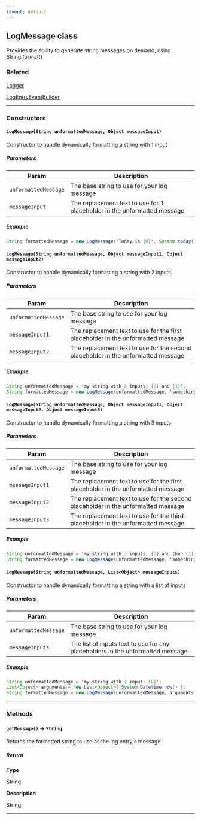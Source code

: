 ```yaml
---
layout: default
---
```


## LogMessage class

Provides the ability to generate string messages on demand, using String.format()

### Related

[Logger](Logger)

[LogEntryEventBuilder](LogEntryEventBuilder)

---

### Constructors

#### `LogMessage(String unformattedMessage, Object messageInput)`

Constructor to handle dynamically formatting a string with 1 input

##### Parameters

| Param                | Description                                                              |
| -------------------- | ------------------------------------------------------------------------ |
| `unformattedMessage` | The base string to use for your log message                              |
| `messageInput`       | The replacement text to use for 1 placeholder in the unformatted message |

##### Example

```java
String formattedMessage = new LogMessage('Today is {0}', System.today()).getMessage();
```

#### `LogMessage(String unformattedMessage, Object messageInput1, Object messageInput2)`

Constructor to handle dynamically formatting a string with 2 inputs

##### Parameters

| Param                | Description                                                                       |
| -------------------- | --------------------------------------------------------------------------------- |
| `unformattedMessage` | The base string to use for your log message                                       |
| `messageInput1`      | The replacement text to use for the first placeholder in the unformatted message  |
| `messageInput2`      | The replacement text to use for the second placeholder in the unformatted message |

##### Example

```java
String unformattedMessage = 'my string with 2 inputs: {0} and {1}';
String formattedMessage = new LogMessage(unformattedMessage, 'something', 'something else').getMessage();
```

#### `LogMessage(String unformattedMessage, Object messageInput1, Object messageInput2, Object messageInput3)`

Constructor to handle dynamically formatting a string with 3 inputs

##### Parameters

| Param                | Description                                                                       |
| -------------------- | --------------------------------------------------------------------------------- |
| `unformattedMessage` | The base string to use for your log message                                       |
| `messageInput1`      | The replacement text to use for the first placeholder in the unformatted message  |
| `messageInput2`      | The replacement text to use for the second placeholder in the unformatted message |
| `messageInput3`      | The replacement text to use for the third placeholder in the unformatted message  |

##### Example

```java
String unformattedMessage = 'my string with 3 inputs: {0} and then {1} and finally {2}';
String formattedMessage = new LogMessage(unformattedMessage, 'something', 'something else', 'one more').getMessage();
```

#### `LogMessage(String unformattedMessage, List<Object> messageInputs)`

Constructor to handle dynamically formatting a string with a list of inputs

##### Parameters

| Param                | Description                                                                    |
| -------------------- | ------------------------------------------------------------------------------ |
| `unformattedMessage` | The base string to use for your log message                                    |
| `messageInputs`      | The list of inputs text to use for any placeholders in the unformatted message |

##### Example

```java
String unformattedMessage = 'my string with 1 input: {0}';
List<Object> arguments = new List<Object>{ System.Datetime.now() };
String formattedMessage = new LogMessage(unformattedMessage, arguments).getMessage();
```

---

### Methods

#### `getMessage()` → `String`

Returns the formatted string to use as the log entry&apos;s message

##### Return

**Type**

String

**Description**

String

---
